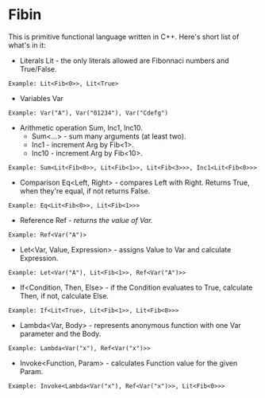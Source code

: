 # Fibin

This is primitive functional language written in C++.
Here's short list of what's in it:
* Literals Lit - the only literals allowed are Fibonnaci numbers and True/False.
```
Example: Lit<Fib<0>>, Lit<True>
```

* Variables Var
```
Example: Var("A"), Var("01234"), Var("Cdefg")
```

* Arithmetic operation Sum, Inc1, Inc10.
	- Sum<...> - sum many arguments (at least two).
	- Inc1<Arg> - increment Arg by Fib<1>.
	- Inc10<Arg> - increment Arg by Fib<10>.
```
Example: Sum<Lit<Fib<0>>, Lit<Fib<1>>, Lit<Fib<3>>>, Inc1<Lit<Fib<0>>>
```

* Comparison Eq<Left, Right> - compares Left with Right.
Returns True, when they're equal, if not returns False.
```
Example: Eq<Lit<Fib<0>>, Lit<Fib<1>>>
```

* Reference Ref<Var> - returns the value of Var.
```
Example: Ref<Var("A")>
```

* Let<Var, Value, Expression> - assigns Value to Var and calculate Expression.
```
Example: Let<Var("A"), Lit<Fib<1>>, Ref<Var("A")>>
```

* If<Condition, Then, Else> - if the Condition evaluates to True, calculate Then,
if not, calculate Else.
```
Example: If<Lit<True>, Lit<Fib<1>>, Lit<Fib<0>>>
```

* Lambda<Var, Body> - represents anonymous function with one Var parameter and the Body.
```
Example: Lambda<Var("x"), Ref<Var("x")>>
```

* Invoke<Function, Param> - calculates Function value for the given Param.
```
Example: Invoke<Lambda<Var("x"), Ref<Var("x")>>, Lit<Fib<0>>>
```